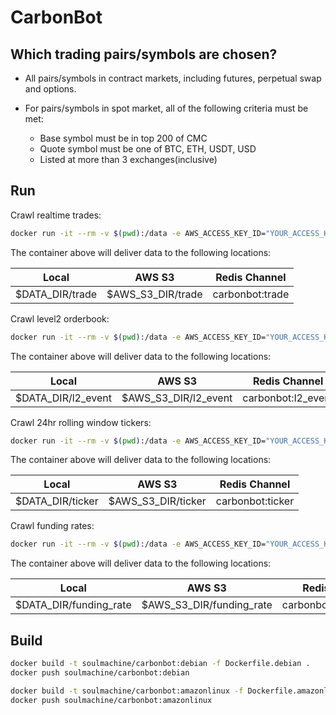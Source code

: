 # CarbonBot

## Which trading pairs/symbols are chosen?

- All pairs/symbols in contract markets, including futures, perpetual swap and options.
- For pairs/symbols in spot market, all of the following criteria must be met:

  - Base symbol must be in top 200 of CMC
  - Quote symbol must be one of BTC, ETH, USDT, USD
  - Listed at more than 3 exchanges(inclusive)

## Run

Crawl realtime trades:

```bash
docker run -it --rm -v $(pwd):/data -e AWS_ACCESS_KEY_ID="YOUR_ACCESS_KEY" -e AWS_SECRET_ACCESS_KEY="YOUR_SECRET_KEY" -e AWS_S3_DIR="s3://YOUR_BUCKET/path" -e REDIS_URL="redis://host-ip:6379" -e PARSER=true -u "$(id -u):$(id -g)" soulmachine/carbonbot:debian pm2-runtime start pm2.trade.config.js
```

The container above will deliver data to the following locations:

| Local           | AWS S3            | Redis Channel   |
| --------------- | ----------------- | --------------- |
| $DATA_DIR/trade | $AWS_S3_DIR/trade | carbonbot:trade |

Crawl level2 orderbook:

```bash
docker run -it --rm -v $(pwd):/data -e AWS_ACCESS_KEY_ID="YOUR_ACCESS_KEY" -e AWS_SECRET_ACCESS_KEY="YOUR_SECRET_KEY" -e AWS_S3_DIR="s3://YOUR_BUCKET/path" -e REDIS_URL="redis://host-ip:6379" -e PARSER=true -u "$(id -u):$(id -g)" soulmachine/carbonbot:debian pm2-runtime start pm2.l2_event.config.js
```

The container above will deliver data to the following locations:

| Local              | AWS S3               | Redis Channel      |
| ------------------ | -------------------- | ------------------ |
| $DATA_DIR/l2_event | $AWS_S3_DIR/l2_event | carbonbot:l2_event |

Crawl 24hr rolling window tickers:

```bash
docker run -it --rm -v $(pwd):/data -e AWS_ACCESS_KEY_ID="YOUR_ACCESS_KEY" -e AWS_SECRET_ACCESS_KEY="YOUR_SECRET_KEY" -e AWS_S3_DIR="s3://YOUR_BUCKET/path" -e REDIS_URL="redis://host-ip:6379" -e PARSER=true -u "$(id -u):$(id -g)" soulmachine/carbonbot:debian pm2-runtime start pm2.ticker.config.js
```

The container above will deliver data to the following locations:

| Local           | AWS S3            | Redis Channel   |
| --------------- | ----------------- | --------------- |
| $DATA_DIR/ticker | $AWS_S3_DIR/ticker | carbonbot:ticker |

Crawl funding rates:

```bash
docker run -it --rm -v $(pwd):/data -e AWS_ACCESS_KEY_ID="YOUR_ACCESS_KEY" -e AWS_SECRET_ACCESS_KEY="YOUR_SECRET_KEY" -e AWS_S3_DIR="s3://YOUR_BUCKET/path" -e REDIS_URL="redis://host-ip:6379" -e PARSER=true -u "$(id -u):$(id -g)" soulmachine/carbonbot:debian pm2-runtime start pm2.funding_rate.config.js
```

The container above will deliver data to the following locations:

| Local                  | AWS S3                   | Redis Channel          |
| ---------------------- | ------------------------ | ---------------------- |
| $DATA_DIR/funding_rate | $AWS_S3_DIR/funding_rate | carbonbot:funding_rate |

## Build

```bash
docker build -t soulmachine/carbonbot:debian -f Dockerfile.debian .
docker push soulmachine/carbonbot:debian

docker build -t soulmachine/carbonbot:amazonlinux -f Dockerfile.amazonlinux .
docker push soulmachine/carbonbot:amazonlinux
```
